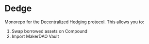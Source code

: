 # Dedge

Monorepo for the Decentralized Hedging protocol. This allows you to:

1. Swap borrowed assets on Compound
2. Import MakerDAO Vault

